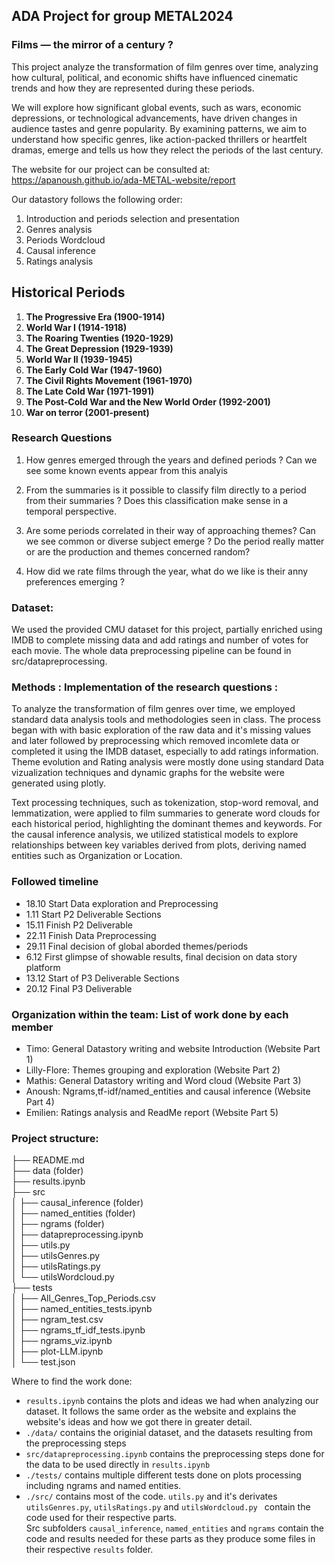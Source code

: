 ## ADA Project for group METAL2024


### Films — the mirror of a century ?

This project analyze the transformation of film genres over time, analyzing how cultural, political, and economic shifts have influenced cinematic trends and how they are represented during these periods.

We will explore how significant global events, such as wars, economic depressions, or technological advancements, have driven changes in audience tastes and genre popularity. By examining patterns, we aim to understand how specific genres, like action-packed thrillers or heartfelt dramas, emerge and tells us how they relect the periods of the last century.

The website for our project can be consulted at: https://apanoush.github.io/ada-METAL-website/report  

Our datastory follows the following order: 

1. Introduction and periods selection and presentation
2. Genres analysis 
3. Periods Wordcloud
4. Causal inference
5. Ratings analysis

## Historical Periods

1. **The Progressive Era (1900-1914)**  
2. **World War I (1914-1918)**  
3. **The Roaring Twenties (1920-1929)**  
4. **The Great Depression (1929-1939)**  
5. **World War II (1939-1945)**  
6. **The Early Cold War (1947-1960)**  
7. **The Civil Rights Movement (1961-1970)**  
8. **The Late Cold War (1971-1991)**  
9. **The Post-Cold War and the New World Order (1992-2001)** 
10. **War on terror (2001-present)** 
### Research Questions 

1. How genres emerged through the years and defined periods ? Can we see some known events appear from this analyis

2. From the summaries is it possible to classify film directly to a period from their summaries ? Does this classification make sense in a temporal perspective.

3. Are some periods correlated in their way of approaching themes? Can we see common or diverse subject emerge ? Do the period really matter or are the production and themes concerned random?

4. How did we rate films through the year, what do we like is their anny preferences emerging ?

### Dataset:

We used the provided CMU dataset for this project, partially enriched using IMDB to complete missing data and add ratings and number of votes for each movie.
The whole data preprocessing pipeline can be found in src/datapreprocessing. 


### Methods : Implementation of the research questions :

To analyze the transformation of film genres over time, we employed standard data analysis tools and methodologies seen in class. The process began with with basic exploration of the raw data and it's missing values and later followed by preprocessing which removed incomlete data or completed it using the IMDB dataset, especially to add ratings information. Theme evolution and Rating analysis were mostly done using standard Data vizualization techniques and dynamic graphs for the website were generated using plotly. 

Text processing techniques, such as tokenization, stop-word removal, and lemmatization, were applied to film summaries to generate word clouds for each historical period, highlighting the dominant themes and keywords. For the causal inference analysis, we utilized statistical models to explore relationships between key variables derived from plots, deriving named entities such as Organization or Location.

### Followed timeline  
- 18.10 Start Data exploration and Preprocessing 
- 1.11 Start P2 Deliverable Sections
- 15.11 Finish P2 Deliverable 
- 22.11 Finish Data Preprocessing
- 29.11 Final decision of global aborded themes/periods
- 6.12 First glimpse of showable results, final decision on data story platform
- 13.12 Start of P3 Deliverable Sections
- 20.12 Final P3 Deliverable

### Organization within the team: List of work done by each member
- Timo: General Datastory writing and website Introduction (Website Part 1)
- Lilly-Flore: Themes grouping and exploration (Website Part 2)
- Mathis: General Datastory writing and Word cloud (Website Part 3)
- Anoush: Ngrams,tf-idf/named_entities and causal inference (Website Part 4)
- Emilien: Ratings analysis and ReadMe report (Website Part 5)

### Project structure: 

├── README.md  
├── data (folder)  
├── results.ipynb  
├── src  
│   ├── causal_inference (folder)  
│   ├── named_entities (folder)  
│   ├── ngrams (folder)  
│   ├── datapreprocessing.ipynb  
│   ├── utils.py  
│   ├── utilsGenres.py  
│   ├── utilsRatings.py  
│   └── utilsWordcloud.py  
├── tests  
│   ├── All_Genres_Top_Periods.csv  
│   ├── named_entities_tests.ipynb   
│   ├── ngram_test.csv  
│   ├── ngrams_tf_idf_tests.ipynb  
│   ├── ngrams_viz.ipynb  
│   ├── plot-LLM.ipynb  
│   └── test.json  


Where to find the work done: 
- `results.ipynb` contains the plots and ideas we had when analyzing our dataset. 
It follows the same order as the website and explains the website's ideas and how we got there in greater detail. 
- `./data/` contains the originial dataset, and the datasets resulting from the preprocessing steps
- `src/datapreprocessing.ipynb` contains the preprocessing steps done for the data to be used directly in `results.ipynb`
- `./tests/` contains multiple different tests done on plots processing including ngrams and named entities. 
- `./src/` contains most of the code. `utils.py` and it's derivates `utilsGenres.py`, `utilsRatings.py` and `utilsWordcloud.py ` contain the code used for their respective parts.  
Src subfolders `causal_inference`, `named_entities` and `ngrams` contain the code and results needed for these parts as they produce some files in their respective `results` folder.
